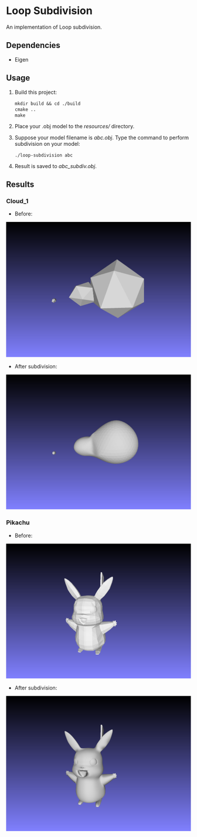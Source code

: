 # Loop Subdivision

An implementation of Loop subdivision.

## Dependencies

- Eigen

## Usage

1. Build this project: 

    ```
    mkdir build && cd ./build
    cmake ..
    make
    ```

2. Place your .obj model to the *resources/* directory.

3. Suppose your model filename is *abc.obj*. Type the command to perform subdivision on your model:

    ```
    ./loop-subdivision abc
    ```

4. Result is saved to *abc_subdiv.obj*.


## Results

### Cloud_1

- Before:

![Cloud_1 Original](results/Cloud_1.png)

- After subdivision:

![Cloud_1 Subdivision](results/Cloud_1_subdiv.png)

### Pikachu

- Before:

![Pikachu Original](results/pikachu.png)

- After subdivision:

![Pikachu Subdivision](results/pikachu_subdiv.png)